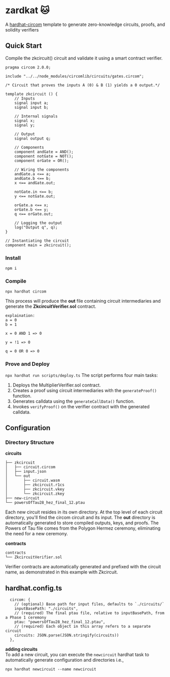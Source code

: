 # zardkat 🐱

A [hardhat-circom](https://github.com/projectsophon/hardhat-circom) template to generate zero-knowledge circuits, proofs, and solidity verifiers

## Quick Start

Compile the zkcircuit() circuit and validate it using a smart contract verifier.
```
pragma circom 2.0.0;

include "../../node_modules/circomlib/circuits/gates.circom";

/* Circuit that proves the inputs A (0) & B (1) yields a 0 output.*/

template zkcircuit () {
    // Inputs
    signal input a;
    signal input b;
    
    // Internal signals
    signal x;
    signal y;

    // Output
    signal output q;

    // Components
    component andGate = AND();
    component notGate = NOT();
    component orGate = OR();

    // Wiring the components
    andGate.a <== a;
    andGate.b <== b;
    x <== andGate.out;

    notGate.in <== b;
    y <== notGate.out;

    orGate.a <== x;
    orGate.b <== y;
    q <== orGate.out;

    // Logging the output
    log("Output q", q);
}

// Instantiating the circuit
component main = zkcircuit();
```
### Install
`npm i`

### Compile
`npx hardhat circom` 

This process will produce the **out** file containing circuit intermediaries and generate the **ZkcircuitVerifier.sol** contract.

```
explaination: 
a = 0
b = 1

x = 0 AND 1 => 0

y = !1 => 0

q = 0 OR 0 => 0 
```

### Prove and Deploy
`npx hardhat run scripts/deploy.ts`
The script performs four main tasks:

1. Deploys the MultiplierVerifier.sol contract.
2. Creates a proof using circuit intermediaries with the `generateProof()` function.
3. Generates calldata using the `generateCallData()` function.
4. Invokes `verifyProof()` on the verifier contract with the generated calldata.

## Configuration
### Directory Structure
**circuits**
```
├── zkcircuit
│   ├── circuit.circom
│   ├── input.json
│   └── out
│       ├── circuit.wasm
│       ├── zkcircuit.r1cs
│       ├── zkcircuit.vkey
│       └── zkcircuit.zkey
├── new-circuit
└── powersOfTau28_hez_final_12.ptau
```
Each new circuit resides in its own directory. At the top level of each circuit directory, you'll find the circom circuit and its input.
The **out** directory is automatically generated to store compiled outputs, keys, and proofs. The Powers of Tau file comes from the Polygon Hermez ceremony, eliminating the need for a new ceremony.

**contracts**
```
contracts
└── ZkcircuitVerifier.sol
```
Verifier contracts are automatically generated and prefixed with the circuit name, as demonstrated in this example with Zkcircuit.

## hardhat.config.ts
```
  circom: {
    // (optional) Base path for input files, defaults to `./circuits/`
    inputBasePath: "./circuits",
    // (required) The final ptau file, relative to inputBasePath, from a Phase 1 ceremony
    ptau: "powersOfTau28_hez_final_12.ptau",
    // (required) Each object in this array refers to a separate circuit
    circuits: JSON.parse(JSON.stringify(circuits))
  },
```

**adding circuits**   
To add a new circuit, you can execute the `newcircuit` hardhat task to automatically generate configuration and directories i.e.,
```
npx hardhat newcircuit --name newcircuit
```
